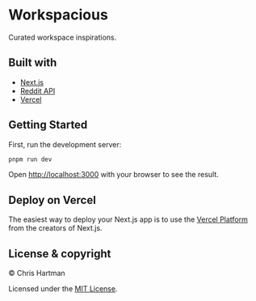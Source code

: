 # Workspacious

Curated workspace inspirations.

## Built with

- [Next.js](https://nextjs.org/)
- [Reddit API](https://www.reddit.com/dev/api/)
- [Vercel](https://vercel.com)

## Getting Started

First, run the development server:

```bash
pnpm run dev
```

Open [http://localhost:3000](http://localhost:3000) with your browser to see the result.

## Deploy on Vercel

The easiest way to deploy your Next.js app is to use the [Vercel Platform](https://vercel.com/) from the creators of Next.js.

## License & copyright

© Chris Hartman

Licensed under the [MIT License](LICENSE.md).
